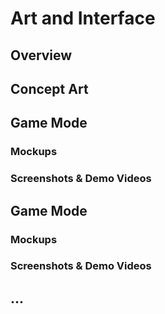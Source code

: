 # Art and Interface

## Overview

## Concept Art

## Game Mode <A>

### Mockups

### Screenshots & Demo Videos

## Game Mode <B>

### Mockups

### Screenshots & Demo Videos

## ...
